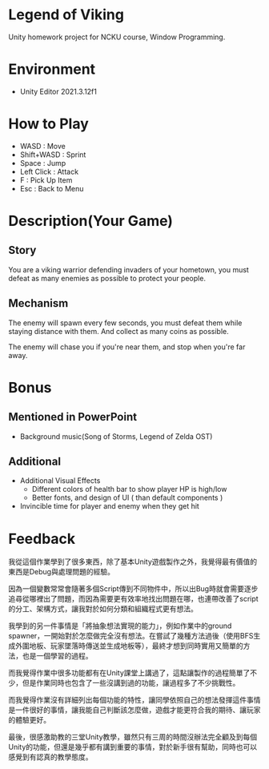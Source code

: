 # Legend of Viking
Unity homework project for NCKU course, Window Programming.
# Environment
- Unity Editor 2021.3.12f1
# How to Play
- WASD : Move
- Shift+WASD : Sprint
- Space : Jump
- Left Click : Attack
- F : Pick Up Item
- Esc : Back to Menu

# Description(Your Game)
## Story
You are a viking warrior defending invaders of your hometown, you must defeat as many enemies as possible to protect your people.   

## Mechanism
The enemy will spawn every few seconds, you must defeat them while staying distance with them. And collect as many coins as possible.

The enemy will chase you if you're near them, and stop when you're far away.
# Bonus
## Mentioned in PowerPoint
- Background music(Song of Storms, Legend of Zelda OST) 

## Additional
- Additional Visual Effects   
    - Different colors of health bar to show player HP is high/low
    - Better fonts, and design of UI ( than default components )
- Invincible time for player and enemy when they get hit

# Feedback
我從這個作業學到了很多東西，除了基本Unity遊戲製作之外，我覺得最有價值的東西是Debug與處理問題的經驗。  

因為一個變數常常會隨著多個Script傳到不同物件中，所以出Bug時就會需要逐步追尋從哪裡出了問題，而因為需要更有效率地找出問題在哪，也連帶改善了script的分工、架構方式，讓我對於如何分類和組織程式更有想法。

我學到的另一件事情是「將抽象想法實現的能力」，例如作業中的ground spawner，一開始對於怎麼做完全沒有想法。在嘗試了幾種方法過後（使用BFS生成外圍地板、玩家墜落時傳送並生成地板等），最終才想到同時實用又簡單的方法，也是一個學習的過程。

而我覺得作業中很多功能都有在Unity課堂上講過了，這點讓製作的過程簡單了不少，但是作業同時也包含了一些沒講到過的功能，讓過程多了不少挑戰性。

而我覺得作業沒有詳細列出每個功能的特性，讓同學依照自己的想法發揮這件事情是一件很好的事情，讓我能自己判斷該怎麼做，遊戲才能更符合我的期待、讓玩家的體驗更好。

最後，很感激助教的三堂Unity教學，雖然只有三周的時間沒辦法完全顧及到每個Unity的功能，但還是幾乎都有講到重要的事情，對於新手很有幫助，同時也可以感覺到有認真的教學態度。